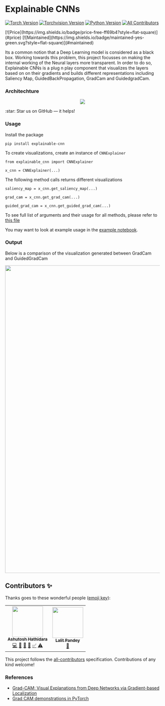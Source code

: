 # Explainable CNNs
[![Torch Version](https://img.shields.io/badge/torch-1.10.0-61DAFB.svg?style=flat-square)](#torch) [![Torchvision Version](https://img.shields.io/badge/torchvision-0.2.2-yellow.svg?style=flat-square)](#torchvision) [![Python Version](https://img.shields.io/badge/python->=3.6-blue.svg?style=flat-square)](#python) <!-- ALL-CONTRIBUTORS-BADGE:START - Do not remove or modify this section -->
[![All Contributors](https://img.shields.io/badge/all_contributors-2-orange.svg?style=flat-square)](#contributors-)
<!-- ALL-CONTRIBUTORS-BADGE:END --> [![Price](https://img.shields.io/badge/price-free-ff69b4?style=flat-square)](#price) [![Maintained](https://img.shields.io/badge/maintained-yes-green.svg?style=flat-square)](#maintained)

Its a common notion that a Deep Learning model is considered as a black box. Working towards this problem, this project focusses on making the internal working of the Neural layers more transparent. In order to do so, Explainable CNNs is a plug n play component that visualizes the layers based on on their gradients and builds different representations including Saliency Map, GuidedBackPropagation, GradCam and GuidedgradCam. 

### Architechture

<p align="center">
<img src = "https://github.com/ashutosh1919/explainable-cnn/blob/main/data/architecture.png"></img>
</p>
:star: Star us on GitHub — it helps!

### Usage

Install the package 

```
pip install explainable-cnn
```

To create visualizations, create an instance of `CNNExplainer`

```
from explainable_cnn import CNNExplainer

x_cnn = CNNExplainer(...)
```

The following method calls returns different visualizations 

```
saliency_map = x_cnn.get_saliency_map(...)

grad_cam = x_cnn.get_grad_cam(...)

guided_grad_cam = x_cnn.get_guided_grad_cam(...)
```

<p>To see full list of arguments and their usage for all methods, please refer to <a href="https://github.com/ashutosh1919/explainable-cnn/blob/main/src/explainable_cnn/explainers/cnn_explainer.py">this file</a></p>
<p>You may want to look at example usage in the <a href="https://github.com/ashutosh1919/explainable-cnn/blob/main/examples/explainable_cnn_usage.ipynb">example notebook</a>.</p>

### Output
<p>Below is a comparison of the visualization generated between GradCam and GuidedGradCam </p>

<p align="center"> 
    <img src="https://github.com/ashutosh1919/explainable-cnn/blob/main/data/outputs/explainable-cnn-output.png" align="center" height="1000px"></img>
</p>

## Contributors ✨

Thanks goes to these wonderful people ([emoji key](https://allcontributors.org/docs/en/emoji-key)):

<!-- ALL-CONTRIBUTORS-LIST:START - Do not remove or modify this section -->
<!-- prettier-ignore-start -->
<!-- markdownlint-disable -->
<table>
  <tr>
    <td align="center"><a href="https://github.com/ashutosh1919"><img src="https://avatars.githubusercontent.com/u/20843596?v=4?s=100" width="100px;" alt=""/><br /><sub><b>Ashutosh Hathidara</b></sub></a><br /><a href="https://github.com/ashutosh1919/explainable-cnn/commits?author=ashutosh1919" title="Code">💻</a> <a href="#design-ashutosh1919" title="Design">🎨</a> <a href="#research-ashutosh1919" title="Research">🔬</a> <a href="#maintenance-ashutosh1919" title="Maintenance">🚧</a> <a href="#tutorial-ashutosh1919" title="Tutorials">✅</a> <a href="https://github.com/ashutosh1919/explainable-cnn/commits?author=ashutosh1919" title="Tests">⚠️</a></td>
    <td align="center"><a href="https://github.com/L-Pandey"><img src="https://avatars.githubusercontent.com/u/90662028?v=4?s=100" width="100px;" alt=""/><br /><sub><b>Lalit Pandey</b></sub></a><br /><a href="#research-L-Pandey" title="Research">🔬</a></td>
  </tr>
</table>

<!-- markdownlint-restore -->
<!-- prettier-ignore-end -->

<!-- ALL-CONTRIBUTORS-LIST:END -->

This project follows the [all-contributors](https://github.com/all-contributors/all-contributors) specification. Contributions of any kind welcome!

### References

- [Grad-CAM: Visual Explanations from Deep Networks via Gradient-based Localization](https://arxiv.org/pdf/1610.02391.pdf)
- [Grad CAM demonstrations in PyTorch](https://github.com/kazuto1011/grad-cam-pytorch)
